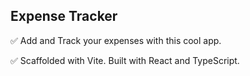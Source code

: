 ## Expense Tracker

✅ Add and Track your expenses with this cool app.

✅ Scaffolded with Vite. Built with React and TypeScript.